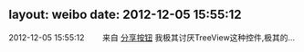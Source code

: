 layout: weibo
date: 2012-12-05 15:55:12
---
<meta name="referrer" content="no-referrer" />

2012-12-05 15:55:12  &nbsp;&nbsp;&nbsp;&nbsp;&nbsp;&nbsp; 来自 <a href="http://app.weibo.com/t/feed/cUcI1A" rel="nofollow">分享按钮</a>
我极其讨厌TreeView这种控件,极其的... ​​​
